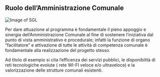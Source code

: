 ## Ruolo dell’Amministrazione Comunale

![Image of SGL](/jpeg/scorci-3.jpg)

Per dare attuazione al programma è fondamentale il pieno appoggio e sinergia
dell’Amministrazione Comunale al fine di sostenere l’iniziativa dal punto di vista
amministrativo e procedurale; infatti la funzione di organo “facilitatore” e attivazione di
tutte le attività di competenza comunale è fondamentale alla realizzazione del progetto
stesso. 

Ad titolo di esempio si cita l’efficenza dei servizi pubblici, le disponibilità di reti
tecnologiche evolute ( rete WI-FI veloce e/o ultraveloce) e la valorizzazione delle strutture
comunali esistenti.